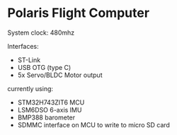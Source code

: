 # Polaris Flight Computer
System clock: 480mhz

Interfaces:
- ST-Link
- USB OTG (type C)
- 5x Servo/BLDC Motor output

currently using:
- STM32H743ZIT6 MCU
- LSM6DSO 6-axis IMU
- BMP388 barometer
- SDMMC interface on MCU to write to micro SD card

